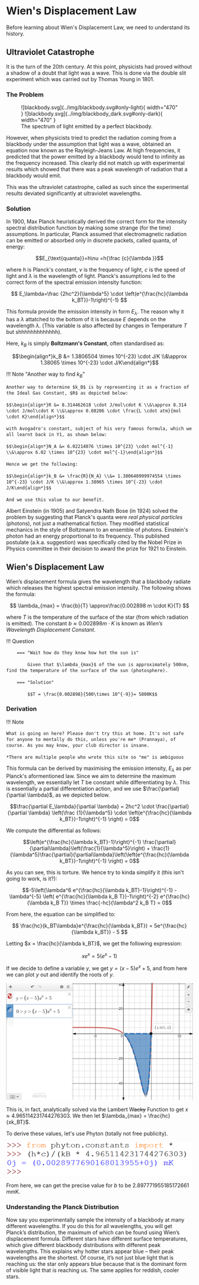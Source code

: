 # Wien's Displacement Law

Before learning about Wien's Displacement Law, we need to understand its history.

## Ultraviolet Catastrophe

It is the turn of the 20th century. At this point, physicists had proved without a shadow of a doubt that light was a wave. This is done via the double slit experiment which was carried out by Thomas Young in 1801.

### The Problem

<figure markdown>
![blackbody.svg](../img/blackbody.svg#only-light){ width="470" }
![blackbody.svg](../img/blackbody_dark.svg#only-dark){ width="470" }
<figcaption>The spectrum of light emitted by a perfect blackbody.</figcaption>
</figure>

However, when physicists tried to predict the radiation coming from a blackbody under the assumption that light was a wave, obtained an equation now known as the Rayleigh-Jeans Law. At high frequencies, it predicted that the power emitted
by a blackbody would tend to infinity as the frequency increased. This clearly did not match up with experimental results
which showed that there was a peak wavelength of radiation that a blackbody would emit.

This was the ultraviolet catastrophe, called as such since the experimental results deviated significantly at ultraviolet wavelengths.

### Solution

In 1900, Max Planck heuristically derived the correct form for the intensity spectral distribution function by making some strange (for the time) assumptions. In particular, Planck assumed that electromagnetic radiation can be emitted or absorbed only in discrete packets, called quanta, of energy:

$$E_{\text{quanta}}=h\nu =h{\frac {c}{\lambda }}$$

where $h$ is Planck's constant, $\nu$ is the frequency of light, $c$ is the speed of light and $\lambda$ is the wavelength of light.
Planck's assumptions led to the correct form of the spectral emission intensity function:

$$
E_\lambda=\frac {2hc^2}{\lambda^5} \cdot \left(e^{\frac{hc}{\lambda k_BT}}-1\right)^{-1}
$$

This formula provide the emission intensity in form $E_\lambda$. The reason why it has a $\lambda$ attatched to the bottom of it is because $E$ depends on the wavelength $\lambda$. (This variable is also affected by changes in Temperature $T$ but shhhhhhhhhhhhh).

Here, $k_B$ is simply **Boltzmann's Constant**, often standardised as:

$$\begin{align*}k_B &= 1.3806504 \times 10^{-23} \cdot J/K \\&\approx 1.38065 \times 10^{-23} \cdot J/K\end{align*}$$

!!! Note "Another way to find $k_B$"

    Another way to determine $k_B$ is by representing it as a fraction of the Ideal Gas Constant, $R$ as depicted below:

    $$\begin{align*}R &= 8.314462618 \cdot J/mol\cdot K \\&\approx 8.314 \cdot J/mol\cdot K \\&\approx 0.08206 \cdot \frac{L \cdot atm}{mol \cdot K}\end{align*}$$

    with Avogadro's constant, subject of his very famous formula, which we all learnt back in Y1, as shown below:

    $$\begin{align*}N_A &= 6.02214076 \times 10^{23} \cdot mol^{-1} \\&\approx 6.02 \times 10^{23} \cdot mol^{-1}\end{align*}$$

    Hence we get the following:

    $$\begin{align*}k_B &= \frac{R}{N_A} \\&= 1.380648999974554 \times 10^{-23} \cdot J/K \\&\approx 1.38065 \times 10^{-23} \cdot J/K\end{align*}$$

    And we use this value to our benefit.

Albert Einstein (in 1905) and Satyendra Nath Bose (in 1924) solved the problem by suggesting that Planck's quanta were _real physical particles_ (photons), not just a mathematical fiction.
They modified statistical mechanics in the style of Boltzmann to an ensemble of photons.
Einstein's photon had an energy proportional to its frequency.
This published postulate (a.k.a. suggestion) was specifically cited by the Nobel Prize in Physics committee in their decision to award the prize for 1921 to Einstein.

## Wien's Displacement Law

Wien’s displacement formula gives the wavelength that a blackbody radiate which releases the highest spectral emission intensity. The following shows the formula:

$$
\lambda_{max} = \frac{b}{T} \approx\frac{0.002898 m \cdot K}{T}
$$

where $T$ is the temperature of the surface of the star (from which radiation is emitted). The constant $b \approx 0.002898 m \cdot K$ is known as _Wien’s Wavelength Displacement Constant_.

!!! Question

    	=== "Wait how do they know how hot the sun is"

    		Given that $\lambda_{max}$ of the sun is approximately 500nm, find the temperature of the surface of the sun (photosphere).

    	=== "Solution"

    		$$T = \frac{0.002898}{500\times 10^{-9}}= 5800K$$

### Derivation

!!! Note

    What is going on here? Please don't try this at home. It's not safe for anyone to mentally do this, unless you're me* (Prannaya), of course. As you may know, your club director is insane.

    *There are multiple people who wrote this site so "me" is ambiguous

This formula can be derived by maximising the emission intensity, $E_\lambda$ as per Planck's aformentioned law. Since we aim to determine the maximum wavelength, we essentially let $T$ be constant while differentiating by $\lambda$. This is essentially a partial differentiation action, and we use $\frac{\partial}{\partial \lambda}$, as we depicted below.

$$\frac{\partial E_\lambda}{\partial \lambda} = 2hc^2 \cdot \frac{\partial}{\partial \lambda} \left(\frac {1}{\lambda^5} \cdot \left(e^{\frac{hc}{\lambda k_BT}}-1\right)^{-1} \right) = 0$$

We compute the differential as follows:

$$\left(e^{\frac{hc}{\lambda k_BT}-1}\right)^{-1} \frac{\partial}{\partial\lambda}\left(\frac{1}{\lambda^5}\right) + \frac{1}{\lambda^5}\frac{\partial}{\partial\lambda}\left(\left(e^{\frac{hc}{\lambda k_BT}}-1\right)^{-1}  \right) = 0$$

As you can see, this is torture. We hence try to kinda simplify it (this isn't going to work, is it?):

$$-5\left(\lambda^6 e^{\frac{hc}{\lambda k_BT}-1}\right)^{-1} - \lambda^{-5} \left( e^{\frac{hc}{\lambda k_B T}}-1\right)^{-2} e^{\frac{hc}{\lambda k_B T}} \times \frac{-hc}{\lambda^2 k_B T} = 0$$

From here, the equation can be simplified to:

$$
\frac{hc}{k_BT\lambda}e^{\frac{hc}{\lambda k_BT}} = 5e^{\frac{hc}{\lambda k_BT}} - 5
$$

Letting $x = \frac{hc}{\lambda k_BT}$, we get the following expression:

$$xe^x = 5(e^x - 1)$$

If we decide to define a variable $y$, we get $y = (x-5)e^x + 5$, and from here we can plot $y$ out and identify the roots of $y$.

![](../img/lambertw.png)

This is, in fact, analytically solved via the Lambert W~~acky~~ Function to get $x \approx 4.965114231744276303$. We then let $\lambda_{max} = \frac{hc}{xk_BT}$.

To derive these values, let's use Phyton (totally not free publicity).

![](../img/phytonWien.png)

From here, we can get the precise value for $b$ to be $2.897771955185172661 \text{ mmK}$.

### Understanding the Planck Distribution

Now say you experimentally sample the intensity of a blackbody at many different wavelengths. If you do this for all wavelengths, you will get Planck’s distribution, the maximum of which can be found using Wien’s displacement formula. Different stars have different surface temperatures, which give different blackbody distributions with different peak wavelengths. This explains why hotter stars appear blue – their peak wavelengths are the shortest. Of course, it’s not just blue light that is reaching us: the star only appears blue because that is the dominant form of visible light that is reaching us. The same applies for reddish, cooler stars.
